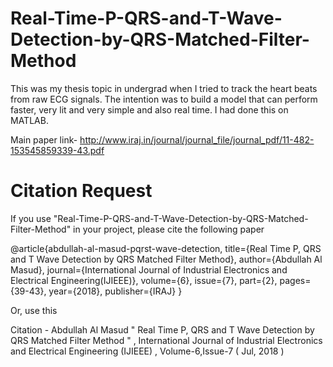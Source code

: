 # Real-Time-P-QRS-and-T-Wave-Detection-by-QRS-Matched-Filter-Method
This was my thesis topic in undergrad when I tried to track the heart beats from raw ECG signals. The intention was to build a model that can perform faster, very lit and very simple and also real time. I had done this on MATLAB.

Main paper link-
http://www.iraj.in/journal/journal_file/journal_pdf/11-482-153545859339-43.pdf


# Citation Request
If you use "Real-Time-P-QRS-and-T-Wave-Detection-by-QRS-Matched-Filter-Method" in your project, please cite the following paper

@article{abdullah-al-masud-pqrst-wave-detection,
  title={Real Time P, QRS and T Wave Detection by QRS Matched Filter Method},
  author={Abdullah Al Masud},
  journal={International Journal of Industrial Electronics and Electrical Engineering(IJIEEE)},
  volume={6},
  issue={7},
  part={2},
  pages={39-43},
  year={2018},
  publisher={IRAJ}
}

Or, use this

Citation - Abdullah Al Masud " Real Time P, QRS and T Wave Detection by QRS Matched Filter Method " , International Journal of Industrial Electronics and Electrical Engineering (IJIEEE) , Volume-6,Issue-7  ( Jul, 2018 )
